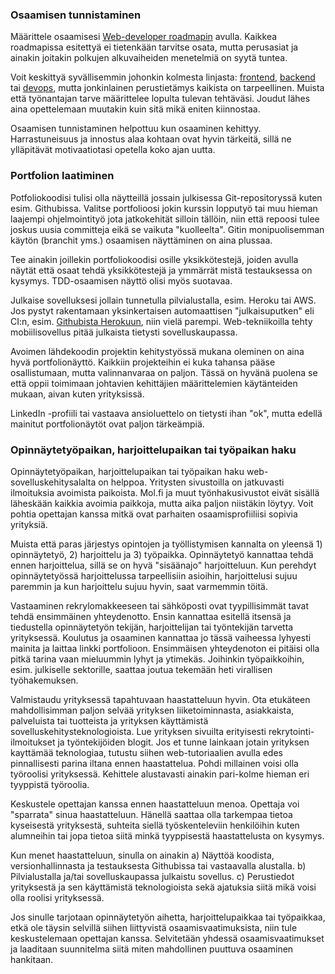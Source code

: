 ### Osaamisen tunnistaminen

Määrittele osaamisesi [Web-developer roadmapin](https://github.com/kamranahmedse/developer-roadmap) avulla. Kaikkea roadmapissa esitettyä ei tietenkään tarvitse osata, mutta perusasiat ja ainakin joitakin polkujen alkuvaiheiden menetelmiä on syytä tuntea.

Voit keskittyä syvällisemmin johonkin kolmesta linjasta: [frontend](https://github.com/kamranahmedse/developer-roadmap#-frontend-roadmap), [backend](https://github.com/kamranahmedse/developer-roadmap#-back-end-roadmap) tai [devops](https://github.com/kamranahmedse/developer-roadmap#-devops-roadmap), mutta jonkinlainen perustietämys kaikista on tarpeellinen. Muista että työnantajan tarve määrittelee lopulta tulevan tehtäväsi. Joudut lähes aina opettelemaan muutakin kuin sitä mikä eniten kiinnostaa.

Osaamisen tunnistaminen helpottuu kun osaaminen kehittyy.
Harrastuneisuus ja innostus alaa kohtaan ovat hyvin tärkeitä,
sillä ne ylläpitävät motivaatiotasi opetella koko ajan uutta.

### Portfolion laatiminen

Potfoliokoodisi tulisi olla näytteillä jossain julkisessa Git-repositoryssä kuten esim. Githubissa. Valitse portfolioosi jokin kurssin lopputyö tai muu hieman laajempi ohjelmointityö jota jatkokehität silloin tällöin, niin että repoosi tulee joskus uusia committeja eikä se vaikuta "kuolleelta". Gitin monipuolisemman käytön (branchit yms.) osaamisen näyttäminen on aina plussaa.

Tee ainakin joillekin portfoliokoodisi osille yksikkötestejä, joiden avulla näytät että osaat tehdä yksikkötestejä ja ymmärrät mistä testauksessa on kysymys. TDD-osaamisen näyttö olisi myös suotavaa.

Julkaise sovelluksesi jollain tunnetulla pilvialustalla, esim. Heroku tai AWS. Jos pystyt rakentamaan
yksinkertaisen automaattisen "julkaisuputken" eli CI:n, esim. [Githubista Herokuun](https://devcenter.heroku.com/articles/github-integration), niin vielä parempi. Web-tekniikoilla tehty mobiilisovellus pitää julkaista tietysti sovelluskaupassa.

Avoimen lähdekoodin projektin kehitystyössä mukana oleminen on aina hyvä portfolionäyttö. Kaikkiin projekteihin ei kuka tahansa pääse osallistumaan, mutta valinnanvaraa on paljon. Tässä on hyvänä puolena se että oppii toimimaan johtavien kehittäjien määrittelemien käytänteiden mukaan, aivan kuten yrityksissä.

LinkedIn -profiili tai vastaava ansioluettelo on tietysti ihan "ok", mutta edellä mainitut portfolionäytöt ovat paljon tärkeämpiä.

### Opinnäytetyöpaikan, harjoittelupaikan tai työpaikan haku

Opinnäytetyöpaikan, harjoittelupaikan tai työpaikan haku web-sovelluskehitysalalta on helppoa. Yritysten sivustoilla on jatkuvasti ilmoituksia avoimista paikoista. Mol.fi ja muut työnhakusivustot eivät sisällä läheskään kaikkia avoimia paikkoja, mutta aika paljon niistäkin löytyy. Voit pohtia opettajan kanssa mitkä ovat parhaiten osaamisprofiiliisi sopivia yrityksiä.

Muista että paras järjestys opintojen ja työllistymisen kannalta on yleensä 1) opinnäytetyö, 2) harjoittelu ja 3) työpaikka. Opinnäytetyö kannattaa tehdä ennen harjoittelua, sillä se on hyvä "sisäänajo" harjoitteluun. Kun perehdyt opinnäytetyössä harjoittelussa tarpeellisiin asioihin, harjoittelusi sujuu paremmin ja kun harjoittelu sujuu hyvin, saat varmemmin töitä.

Vastaaminen rekrylomakkeeseen tai sähköposti ovat tyypillisimmät tavat tehdä ensimmäinen yhteydenotto. Ensin kannattaa esitellä itsensä ja tiedustella opinnäytetyön tekijän, harjoittelijan tai työntekijän tarvetta yrityksessä. Koulutus ja osaaminen kannattaa jo tässä vaiheessa lyhyesti mainita ja laittaa linkki portfolioon. Ensimmäisen yhteydenoton ei pitäisi olla pitkä tarina vaan mieluummin lyhyt ja ytimekäs. Joihinkin työpaikkoihin, esim. julkiselle sektorille, saattaa joutua tekemään heti virallisen työhakemuksen.

Valmistaudu yrityksessä tapahtuvaan haastatteluun hyvin. Ota etukäteen mahdollisimman paljon selvää yrityksen liiketoiminnasta, asiakkaista, palveluista tai tuotteista ja yrityksen käyttämistä sovelluskehitysteknologioista. Lue yrityksen sivuilta erityisesti rekrytointi-ilmoitukset ja työntekijöiden blogit. Jos et tunne lainkaan jotain yrityksen kayttämää teknologiaa, tutustu siihen web-tutoriaalien avulla edes pinnallisesti parina iltana ennen haastattelua. Pohdi millainen voisi olla työroolisi yrityksessä. Kehittele alustavasti ainakin pari-kolme hieman eri tyyppistä työroolia.

Keskustele opettajan kanssa ennen haastatteluun menoa. Opettaja voi "sparrata" sinua
haastatteluun. Hänellä saattaa olla tarkempaa tietoa kyseisestä yrityksestä, suhteita siellä työskenteleviin henkilöihin kuten alumneihin tai jopa tietoa siitä minkä tyyppisestä haastattelusta on kysymys.

Kun menet haastatteluun, sinulla on ainakin a) Näyttöä koodista, versionhallinnasta ja testauksesta Githubissa tai vastaavalla alustalla. b) Pilvialustalla ja/tai sovelluskaupassa julkaistu sovellus. c) Perustiedot yrityksestä ja sen käyttämistä teknologioista sekä ajatuksia siitä mikä voisi olla roolisi yrityksessä.

Jos sinulle tarjotaan opinnäytetyön aihetta, harjoittelupaikkaa tai työpaikkaa, etkä ole täysin
selvillä siihen liittyvistä osaamisvaatimuksista, niin tule keskustelemaan opettajan kanssa. Selvitetään yhdessä osaamisvaatimukset ja laaditaan suunnitelma siitä miten mahdollinen puuttuva osaaminen hankitaan.
